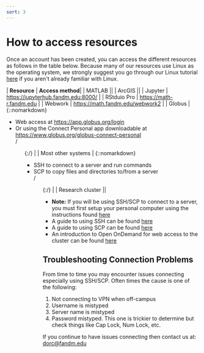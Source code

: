 ```yaml
---
sort: 3
---
```


# How to access resources

Once an account has been created, you can access the different resources as follows in the table below.  Because many of our resources use Linux 
as the operating system, we strongly suggest you go through our Linux tutorial [here](../linux/README.md) if you aren't already familiar with Linux.

| **Resource** | **Access method**|
| MATLAB ||
| ArcGIS ||
| Jupyter | https://jupyterhub.fandm.edu:8000/ |
| RStduio Pro | https://math-r.fandm.edu |
| Webwork | https://math.fandm.edu/webwork2 |
| Globus | {::nomarkdown}<ul><li>Web access at https://app.globus.org/login</li><li>Or using the Connect Personal app downloadable at https://www.globus.org/globus-connect-personal</li>/<ul>{:/} |
| Most other systems | {::nomarkdown}<ul><li>SSH to connect to a server and run commands</li><li>SCP to copy files and directories to/from a server</li>/<ul>{:/} |
| Research cluster ||

- **Note:** If you will be using SSH/SCP to connect to a server, you must first setup your personal computer using
  the instructions found [here](01_preliminaries)
- A guide to using SSH can be found [here](02_ssh.md)
- A guide to using SCP can be found [here](03_scp.md)
- An introduction to Open OnDemand for web access to the cluster can be found [here](../ood/README.md)

## Troubleshooting Connection Problems

From time to time you may encounter issues connecting especially using SSH/SCP.  Often times the cause is one of the following:

1. Not connecting to VPN when off-campus
2. Username is mistyped
3. Server name is mistyped
4. Password mistyped.  This one is trickier to determine but check things like Cap Lock, Num Lock, etc.

If you continue to have issues connecting then contact us at: dorc@fandm.edu